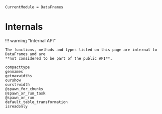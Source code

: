 ```@meta
CurrentModule = DataFrames
```

# Internals

!!! warning "Internal API"

    The functions, methods and types listed on this page are internal to DataFrames and are
    **not considered to be part of the public API**.

```@docs
compacttype
gennames
getmaxwidths
ourshow
ourstrwidth
@spawn_for_chunks
@spawn_or_run_task
@spawn_or_run
default_table_transformation
isreadonly
```
